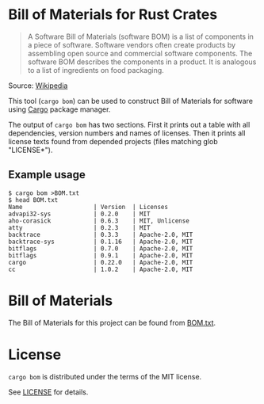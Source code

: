 # Bill of Materials for Rust Crates

> A Software Bill of Materials (software BOM) is a list of components in a piece
> of software. Software vendors often create products by assembling open source
> and commercial software components. The software BOM describes the components
> in a product. It is analogous to a list of ingredients on food packaging.

Source: [Wikipedia](https://en.wikipedia.org/wiki/Software_bill_of_materials)

This tool (`cargo bom`) can be used to construct Bill of Materials for software
using [Cargo](http://doc.crates.io/) package manager.

The output of `cargo bom` has two sections. First it prints out a table with all
dependencies, version numbers and names of licenses. Then it prints all license
texts found from depended projects (files matching glob "LICENSE*").

## Example usage

```console
$ cargo bom >BOM.txt
$ head BOM.txt 
Name                    | Version  | Licenses
advapi32-sys            | 0.2.0    | MIT
aho-corasick            | 0.6.3    | MIT, Unlicense
atty                    | 0.2.3    | MIT
backtrace               | 0.3.3    | Apache-2.0, MIT
backtrace-sys           | 0.1.16   | Apache-2.0, MIT
bitflags                | 0.7.0    | Apache-2.0, MIT
bitflags                | 0.9.1    | Apache-2.0, MIT
cargo                   | 0.22.0   | Apache-2.0, MIT
cc                      | 1.0.2    | Apache-2.0, MIT
```

# Bill of Materials

The Bill of Materials for this project can be found from [BOM.txt](./BOM.txt).

# License

`cargo bom` is distributed under the terms of the MIT license.

See [LICENSE](./LICENSE) for details.
